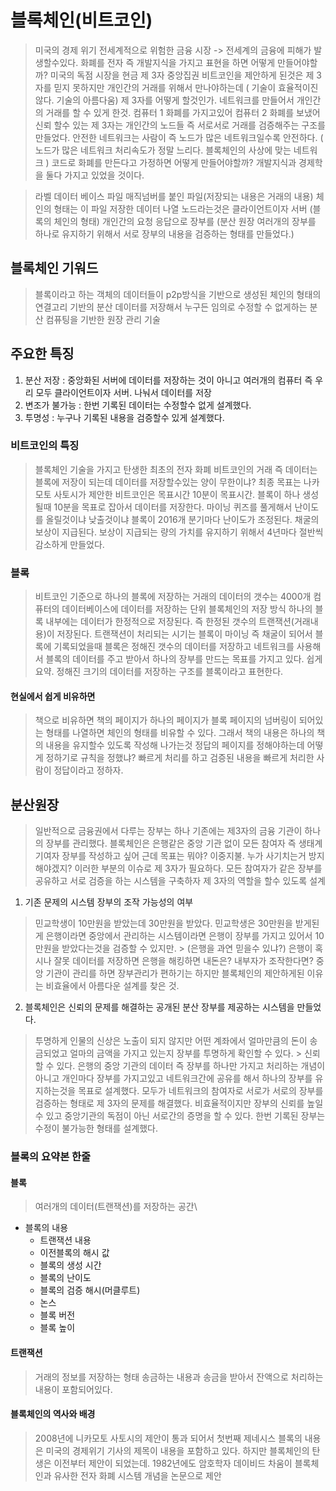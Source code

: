 # 블록체인(비트코인)
> 미국의 경제 위기 전세계적으로 위험한 금융 시장 -> 전세계의 금융에 피해가 발생할수있다.
> 화폐를 전자 즉 개발지식을 가지고 표현을 하면 어떻게 만들어야할까?
> 미국의 독점 시장을 현금 제 3자 중앙집권 비트코인을 제안하게 된것은 제 3자를 믿지 못하지만
> 개인간의 거래를 위해서 만나야하는데 ( 기술이 효율적이진 않다. 기술의 아름다움) 제 3자를 어떻게 할것인가. 
> 네트워크를 만들어서 개인간의 거래를 할 수 있게 한것. 컴퓨터 1 화폐를 가지고있어 컴퓨터 2 화폐를 보냈어
> 신뢰 할수 있는 제 3자는 개인간의 노드들 즉 서로서로 거래를 검증해주는 구조를 만들었다. 
> 안전한 네트워크는 사람이 즉 노드가 많은 네트워크일수록 안전하다. ( 노드가 많은 네트워크 처리속도가 정말 느리다. 블록체인의 사상에 맞는 네트워크  )
> 코드로 화폐를 만든다고 가정하면 어떻게 만들어야할까? 
> 개발지식과 경제학을 둘다 가지고 있었을 것이다.

> 라벨 데이터 베이스
> 파일 매직넘버를 붙인 파일(저장되는 내용은 거래의 내용)
> 체인의 형태는 이 파일 저장한 데이터 나열
> 노드라는것은 클라이언트이자 서버 (블록의 체인의 형태) 개인간의 요청 응답으로 장부를 (분산 원장 여러개의 장부를 하나로 유지하기 위해서 서로 장부의 내용을 검증하는 형태를 만들었다.)

## 블록체인 기워드
> 블록이라고 하는 객체의 데이터들이 p2p방식을 기반으로 생성된 체인의 형태의 연결고리 기반의 분산 데이터를 저장해서 누구든 임의로 수정할 수 없게하는 분산 컴퓨팅을 기반한 원장 관리 기술 

## 주요한 특징
1. 분산 저장 : 중앙화된 서버에 데이터를 저장하는 것이 아니고 여러개의 컴퓨터 즉 우리 모두 클라이언트이자 서버. 나눠서 데이터를 저장
2. 변조가 불가능 : 한번 기록된 데이터는 수정할수 없게 설계했다. 
3. 투명성 : 누구나 기록된 내용을 검증할수 있게 설계했다. 

### 비트코인의 특징
> 블록체인 기술을 가지고 탄생한 최초의 전자 화폐
> 비트코인의 거래 즉 데이터는 블록에 저장이 되는데 데이터를 저장할수있는 양이 무한이냐?
> 최종 목표는 나카모토 사토시가 제안한 비트코인은 목표시간 10분이 목표시간. 블록이 하나 생성될때 10분을 목표로 잡아서 데이터를 저장한다. 마이닝 퀴즈를 풀게해서 난이도를 올릴것이냐 낮출것이냐 블록이 2016개 분기마다 난이도가 조정된다. 채굴의 보상이 지급된다. 보상이 지급되는 량의 가치를 유지하기 위해서 4년마다 절반씩 감소하게 만들었다.

### 블록
> 비트코인 기준으로 하나의 블록에 저장하는 거래의 데이터의 갯수는 4000개 
> 컴퓨터의 데이터베이스에 데이터를 저장하는 단위
> 블록체인의 저장 방식 하나의 블록 내부에는 데이터가 한정적으로 저장된다.
> 즉 한정된 갯수의 트랜잭션(거래내용)이 저장된다. 트랜잭션이 처리되는 시기는 블록이 마이닝 즉 채굴이 되어서 블록에 기록되었을때
> 블록은 정해진 갯수의 데이터를 저장하고 네트워크를 사용해서 블록의 데이터를 주고 받아서 하나의 장부를 만드는 목표를 가지고 있다.
> 쉽게 요약. 정해진 크기의 데이터를 저장하는 구조를 블록이라고 표현한다.

#### 현실에서 쉽게 비유하면
> 책으로 비유하면 책의 페이지가 하나의 페이지가 블록
> 페이지의 넘버링이 되어있는 형태를 나열하면 체인의 형태를 비유할 수 있다.
> 그래서 책의 내용은 하나의 책의 내용을 유지할수 있도록 작성해 나가는것 정답의 페이지를 정해야하는데 어떻게 정하기로 규칙을 정했냐? 빠르게 처리를 하고 검증된 내용을 빠르게 처리한 사람이 정답이라고 정하자.

## 분산원장
> 일반적으로 금융권에서 다루는 장부는 하나
> 기존에는 제3자의 금융 기관이 하나의 장부를 관리했다.
> 블록체인은 은행같은 중앙 기관 없이 모든 참여자 즉 생태계 기여자 장부를 작성하고 싶어 근데 목표는 뭐야? 이중지불. 누가 사기치는거 방지해야겠지? 이러한 부분의 이슈로 제 3자가 필요하다. 
> 모든 참여자가 같은 장부를 공유하고 서로 검증을 하는 시스템을 구축하자 제 3자의 역할을 할수 있도록 설계

1. 기존 문제의 시스템 장부의 조작 가능성의 여부
> 민교학생이 10만원을 받았는데 30만원을 받았다.
> 민교학생은 30만원을 받게된게
> 은행이라면 중앙에서 관리하는 시스템이라면 은행이 장부를 가지고 있어서 10만원을 받았다는것을 검증할 수 있지만. > (은행을 과연 믿을수 있냐?)
> 은행이 혹시나 잘못 데이터를 저장하면
> 은행을 해킹하면 내돈은?
> 내부자가 조작한다면?
> 중앙 기관이 관리를 하면 장부관리가 편하기는 하지만 블록체인의 제안하게된 이유는 비효율에서 아름다운 설계를 찾은 것.

2. 블록체인은 신뢰의 문제를 해결하는 공개된 분산 장부를 제공하는 시스템을 만들었다.
> 투명하게 인물의 신상은 노출이 되지 않지만 어떤 계좌에서 얼마만큼의 돈이 송금되었고 얼마의 금액을 가지고 있는지 장부를 투명하게 확인할 수 있다. > 신뢰할 수 있다.
> 은행의 중앙 기관의 데이터 즉 장부를 하나만 가지고 처리하는 개념이 아니고
> 개인마다 장부를 가지고있고 네트워크간에 공유를 해서 하나의 장부를 유지하는것을 목표로 설계했다. 
> 모두가 네트워크의 참여자로 서로가 서로의 장부를 검증하는 형태로 제 3자의 문제를 해결했다. 
> 비효율적이지만 장부의 신뢰를 높일수 있고 중앙기관의 독점이 아닌 서로간의 증명을 할 수 있다. 
> 한번 기록된 장부는 수정이 불가능한 형태를 설계했다.

### 블록의 요약본 한줄

#### 블록
> 여러개의 데이터(트랜잭션)를 저장하는 공간\
- 블록의 내용
    - 트랜잭션 내용
    - 이전블록의 해시 값
    - 블록의 생성 시간
    - 블록의 난이도
    - 블록의 검증 해시(머클루트)
    - 논스
    - 블록 버전
    - 블록 높이 



#### 트랜잭션
> 거래의 정보를 저장하는 형태
> 송금하는 내용과 송금을 받아서 잔액으로 처리하는 내용이 포함되어있다. 

#### 블록체인의 역사와 배경
> 2008년에 니카모토 사토시의 제안이 통과 되어서 첫번째 제네시스 블록의 내용은 미국의 경제위기 기사의 제목이 내용을 포함하고 있다.
> 하지만 블록체인의 탄생은 이전부터 제안이 되었는데. 1982년에도 암호학자 데이비드 차움이 블록체인과 유사한 전자 화폐 시스템 개념을 논문으로 제안 
> 